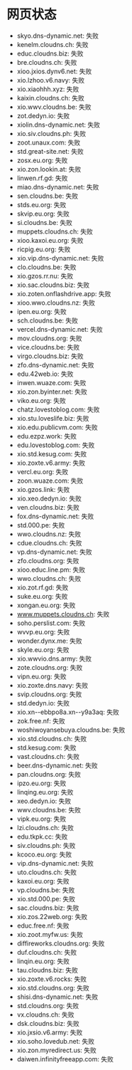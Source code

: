 # 网页状态
- skyo.dns-dynamic.net: 失败
- kenelm.cloudns.ch: 失败
- educ.cloudns.biz: 失败
- bre.cloudns.ch: 失败
- xioo.jxios.dynv6.net: 失败
- xio.lzhoo.v6.navy: 失败
- xio.xiaohhh.xyz: 失败
- kaixin.cloudns.ch: 失败
- xio.wwv.cloudns.be: 失败
- zot.dedyn.io: 失败
- xiolin.dns-dynamic.net: 失败
- xio.siv.cloudns.ph: 失败
- zoot.unaux.com: 失败
- std.great-site.net: 失败
- zosx.eu.org: 失败
- xio.zon.lookin.at: 失败
- linwen.rf.gd: 失败
- miao.dns-dynamic.net: 失败
- sen.cloudns.be: 失败
- stds.eu.org: 失败
- skvip.eu.org: 失败
- si.cloudns.be: 失败
- muppets.cloudns.ch: 失败
- xioo.kaxoi.eu.org: 失败
- ricpig.eu.org: 失败
- xio.vip.dns-dynamic.net: 失败
- clo.cloudns.be: 失败
- xio.gzos.rr.nu: 失败
- xio.sac.cloudns.biz: 失败
- xio.zoten.onflashdrive.app: 失败
- xioo.wwo.cloudns.nz: 失败
- ipen.eu.org: 失败
- sch.cloudns.be: 失败
- vercel.dns-dynamic.net: 失败
- mov.cloudns.org: 失败
- vice.cloudns.be: 失败
- virgo.cloudns.biz: 失败
- zfo.dns-dynamic.net: 失败
- edu.42web.io: 失败
- inwen.wuaze.com: 失败
- xio.zon.byinter.net: 失败
- viko.eu.org: 失败
- chatz.lovestoblog.com: 失败
- xio.stu.loveslife.biz: 失败
- xio.edu.publicvm.com: 失败
- edu.ezpz.work: 失败
- edu.lovestoblog.com: 失败
- xio.std.kesug.com: 失败
- xio.zoxte.v6.army: 失败
- vercl.eu.org: 失败
- zoon.wuaze.com: 失败
- xio.gzos.link: 失败
- xio.xeo.dedyn.io: 失败
- ven.cloudns.biz: 失败
- fox.dns-dynamic.net: 失败
- std.000.pe: 失败
- wwo.cloudns.nz: 失败
- cdue.cloudns.ch: 失败
- vp.dns-dynamic.net: 失败
- zfo.cloudns.org: 失败
- xioo.educ.line.pm: 失败
- wwo.cloudns.ch: 失败
- xio.zot.rf.gd: 失败
- suke.eu.org: 失败
- xongan.eu.org: 失败
- www.muppets.cloudns.ch: 失败
- soho.perslist.com: 失败
- wvvp.eu.org: 失败
- wonder.dynx.me: 失败
- skyle.eu.org: 失败
- xio.wwvio.dns.army: 失败
- zote.cloudns.org: 失败
- vipn.eu.org: 失败
- xio.zoxte.dns.navy: 失败
- svip.cloudns.org: 失败
- std.dedyn.io: 失败
- xio.xn--ebbpo8a.xn--y9a3aq: 失败
- zok.free.nf: 失败
- woshiwoyansebuya.cloudns.be: 失败
- xio.std.cloudns.ch: 失败
- std.kesug.com: 失败
- vast.cloudns.ch: 失败
- beer.dns-dynamic.net: 失败
- pan.cloudns.org: 失败
- ipzo.eu.org: 失败
- linqing.eu.org: 失败
- xeo.dedyn.io: 失败
- wwv.cloudns.be: 失败
- vipk.eu.org: 失败
- lzi.cloudns.ch: 失败
- edu.tkpk.cc: 失败
- siv.cloudns.ph: 失败
- kcoco.eu.org: 失败
- vip.dns-dynamic.net: 失败
- uto.cloudns.ch: 失败
- kaxoi.eu.org: 失败
- vp.cloudns.be: 失败
- xio.std.000.pe: 失败
- sac.cloudns.biz: 失败
- xio.zos.22web.org: 失败
- educ.free.nf: 失败
- xio.zoot.myfw.us: 失败
- diffireworks.cloudns.org: 失败
- duf.cloudns.ch: 失败
- linqin.eu.org: 失败
- tau.cloudns.biz: 失败
- xio.zoxte.v6.rocks: 失败
- xio.std.cloudns.org: 失败
- shisi.dns-dynamic.net: 失败
- std.cloudns.org: 失败
- vx.cloudns.ch: 失败
- dsk.cloudns.biz: 失败
- xio.jxsio.v6.army: 失败
- xio.soho.lovedub.net: 失败
- xio.zon.myredirect.us: 失败
- daiwen.infinityfreeapp.com: 失败
